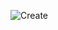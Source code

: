 ![Create](https://github.com/rizkiayu/registrasi_material/assets/109949851/c12f4f0b-437d-406e-90fe-ed60450003d4)
